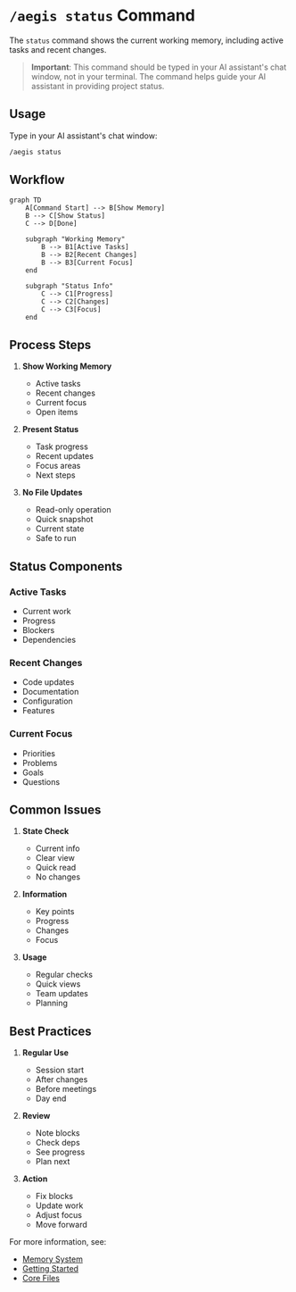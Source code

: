 # `/aegis status` Command

The `status` command shows the current working memory, including active tasks and recent changes.

> **Important**: This command should be typed in your AI assistant's chat window, not in your terminal. The command helps guide your AI assistant in providing project status.

## Usage

Type in your AI assistant's chat window:
```bash
/aegis status
```

## Workflow

```mermaid
graph TD
    A[Command Start] --> B[Show Memory]
    B --> C[Show Status]
    C --> D[Done]

    subgraph "Working Memory"
        B --> B1[Active Tasks]
        B --> B2[Recent Changes]
        B --> B3[Current Focus]
    end

    subgraph "Status Info"
        C --> C1[Progress]
        C --> C2[Changes]
        C --> C3[Focus]
    end
```

## Process Steps

1. **Show Working Memory**
   - Active tasks
   - Recent changes
   - Current focus
   - Open items

2. **Present Status**
   - Task progress
   - Recent updates
   - Focus areas
   - Next steps

3. **No File Updates**
   - Read-only operation
   - Quick snapshot
   - Current state
   - Safe to run

## Status Components

### Active Tasks
- Current work
- Progress
- Blockers
- Dependencies

### Recent Changes
- Code updates
- Documentation
- Configuration
- Features

### Current Focus
- Priorities
- Problems
- Goals
- Questions

## Common Issues

1. **State Check**
   - Current info
   - Clear view
   - Quick read
   - No changes

2. **Information**
   - Key points
   - Progress
   - Changes
   - Focus

3. **Usage**
   - Regular checks
   - Quick views
   - Team updates
   - Planning

## Best Practices

1. **Regular Use**
   - Session start
   - After changes
   - Before meetings
   - Day end

2. **Review**
   - Note blocks
   - Check deps
   - See progress
   - Plan next

3. **Action**
   - Fix blocks
   - Update work
   - Adjust focus
   - Move forward

For more information, see:
- [Memory System](../memory_system.md)
- [Getting Started](../getting_started.md)
- [Core Files](../core_files.md)